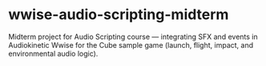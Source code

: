 # wwise-audio-scripting-midterm
Midterm project for Audio Scripting course — integrating SFX and events in Audiokinetic Wwise for the Cube sample game (launch, flight, impact, and environmental audio logic).
